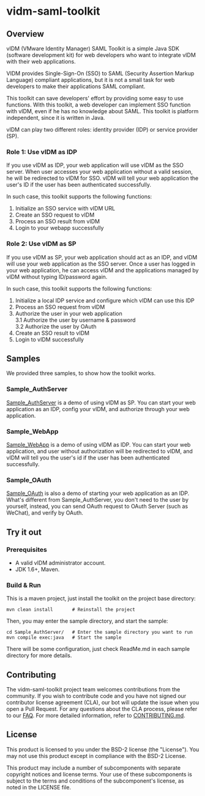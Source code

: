 
# vidm-saml-toolkit

## Overview

vIDM (VMware Identity Manager) SAML Toolkit is a simple Java SDK (software development 
kit) for web developers who want to integrate vIDM with their web applications.

VIDM provides Single-Sign-On (SSO) to SAML (Security Assertion Markup Language) compliant
applications, but it is not a small task for web developers to make their applications
SAML compliant.

This toolkit can save developers' effort by providing some easy to use functions. With
this toolkit, a web developer can implement SSO function with vIDM, even if he has no
knowledge about SAML. This toolkit is platform independent, since it is written in Java. 

vIDM can play two different roles: identity provider (IDP) or service provider (SP).

### Role 1: Use vIDM as IDP

If you use vIDM as IDP, your web application will use vIDM as the SSO server. When user
accesses your web application without a valid session, he will be redirected to vIDM for
SSO. vIDM will tell your web application the user's ID if the user has been authenticated
successfully.

In such case, this toolkit supports the following functions:
1. Initialize an SSO service with vIDM URL      
2. Create an SSO request to vIDM      
3. Process an SSO result from vIDM      
4. Login to your webapp successfully


### Role 2: Use vIDM as SP

If you use vIDM as SP, your web application should act as an IDP, and vIDM will use your
web application as the SSO server. Once a user has logged in your web application, he can
access vIDM and the applications managed by vIDM without typing ID/password again.

In such case, this toolkit supports the following functions:
1. Initialize a local IDP service and configure which vIDM can use this IDP  
2. Process an SSO request from vIDM     
3. Authorize the user in your web application  
3.1 Authorize the user by username & password  
3.2 Authorize the user by OAuth
4. Create an SSO result to vIDM
5. Login to vIDM successfully

## Samples

We provided three samples, to show how the toolkit works.

### Sample_AuthServer
[Sample_AuthServer](Sample_AuthServer/) is a demo of using vIDM as SP. You can start your
web application as an IDP, config your vIDM, and authorize through your web application.

### Sample_WebApp
[Sample_WebApp](Sample_WebApp/) is a demo of using vIDM as IDP. You can start your web
application, and user without authorization will be redirected to vIDM, and vIDM will tell
you the user's id if the user has been authenticated successfully.

### Sample_OAuth
[Sample_OAuth](Sample_OAuth/) is also a demo of starting
your web application as an IDP. What's different from Sample_AuthServer, you don't need to the user by yourself, 
instead, you can send OAuth request to OAuth Server (such as WeChat), and verify by OAuth.

## Try it out

### Prerequisites

* A valid vIDM administrator account.
* JDK 1.6+, Maven.

### Build & Run

This is a maven project, just install the toolkit on the project base directory:

```
mvn clean install       # Reinstall the project
```

Then, you may enter the sample directory, and start the sample:
```
cd Sample_AuthServer/   # Enter the sample directory you want to run
mvn compile exec:java   # Start the sample
```

There will be some configuration, just check ReadMe.md in each sample directory for more details.


## Contributing

The vidm-saml-toolkit project team welcomes contributions from the community. If you wish to contribute code and you have not
signed our contributor license agreement (CLA), our bot will update the issue when you open a Pull Request. For any
questions about the CLA process, please refer to our [FAQ](https://cla.vmware.com/faq). For more detailed information,
refer to [CONTRIBUTING.md](CONTRIBUTING.md).

## License

This product is licensed to you under the BSD-2 license (the "License").  You may not use this product except in compliance with the BSD-2 License.

This product may include a number of subcomponents with separate copyright notices and license terms. Your use of these subcomponents is subject to the terms and conditions of the subcomponent's license, as noted in the LICENSE file.

